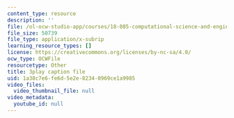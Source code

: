 ```yaml
---
content_type: resource
description: ''
file: /ol-ocw-studio-app/courses/18-085-computational-science-and-engineering-i-fall-2008/1a38c7e6fe6d5e2e82340969ce1a9985_XUB7FcjaLRI.vtt
file_size: 50739
file_type: application/x-subrip
learning_resource_types: []
license: https://creativecommons.org/licenses/by-nc-sa/4.0/
ocw_type: OCWFile
resourcetype: Other
title: 3play caption file
uid: 1a38c7e6-fe6d-5e2e-8234-0969ce1a9985
video_files:
  video_thumbnail_file: null
video_metadata:
  youtube_id: null
---
```

